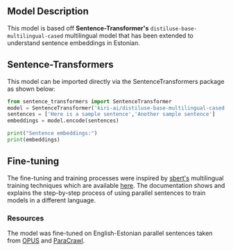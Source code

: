 ## Model Description

This model is based off **Sentence-Transformer's** `distiluse-base-multilingual-cased` multilingual model that has been extended to understand sentence embeddings in Estonian.

## Sentence-Transformers

This model can be imported directly via the SentenceTransformers package as shown below:

```python
from sentence_transformers import SentenceTransformer
model = SentenceTransformer('kiri-ai/distiluse-base-multilingual-cased-et')
sentences = ['Here is a sample sentence','Another sample sentence']
embeddings = model.encode(sentences)

print("Sentence embeddings:")
print(embeddings)
```

## Fine-tuning

The fine-tuning and training processes were inspired by [sbert's](https://www.sbert.net/) multilingual training techniques which are available [here](https://www.sbert.net/examples/training/multilingual/README.html). The documentation shows and explains the step-by-step process of using parallel sentences to train models in a different language.

### Resources

The model was fine-tuned on English-Estonian parallel sentences taken from [OPUS](http://opus.nlpl.eu/) and [ParaCrawl](https://paracrawl.eu/).

